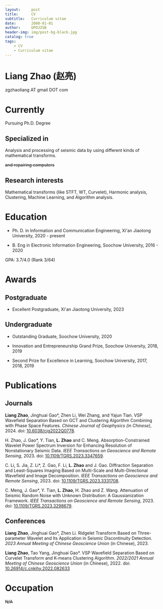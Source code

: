```yaml
---
layout:     post
title:      CV
subtitle:   Curriculum vitae
date:       2000-01-01
author:     UPOJZSB
header-img: img/post-bg-black.jpg
catalog: true
tags:
    - CV
    - Curriculum vitae
---
```


# Liang Zhao (赵亮)

zgzhaoliang AT gmail DOT com

# Currently

Pursuing Ph.D. Degree

## Specialized in

Analysis and processing of seismic data by using different kinds of mathematical transforms.

~~and repairing computers~~

## Research interests

Mathematical transforms (like STFT, WT, Curvelet), Harmonic analysis, Clustering, Machine Learning, and Algorithm analysis.

# Education

- Ph. D. in Information and Communication Engineering, Xi'an Jiaotong University, 2020 - present

- B. Eng in Electronic Information Engineering, Soochow University, 2016 - 2020

 GPA: 3.7/4.0 (Rank 3/64)

# Awards

## Postgraduate

- Excellent Postgraduate, Xi'an Jiaotong University, 2023

## Undergraduate

- Outstanding Graduate, Soochow University, 2020

- Innovation and Entrepreneurship Grand Prize, Soochow University, 2018, 2019

- Second Prize for Excellence in Learning, Soochow University, 2017, 2018, 2019

# Publications

## Journals

**Liang Zhao**, Jinghuai Gao\*, Zhen Li, Wei Zhang, and Yajun Tian. VSP Wavefield Separation Based on GCT and Clustering Algorithm Combining with Phase Space Features. *Chinese Journal of Geophysics (in Chinese)*, 2024. doi: [10.6038/cjg2022Q0778](https://doi.org/10.6038/cjg2022Q0778).


H. Zhao, J. Gao\*, Y. Tian, **L. Zhao** and C. Meng. Absorption-Constrained Wavelet Power Spectrum Inversion for Enhancing Resolution of Nonstationary Seismic Data. *IEEE Transactions on Geoscience and Remote Sensing*, 2023. doi: [10.1109/TGRS.2023.3347659](https://doi.org/10.1109/TGRS.2023.3347659).


C. Li, S. Jia, Z. Li\*, Z. Gao, F. Li, **L. Zhao** and J. Gao. Diffraction Separation and Least-Squares Imaging Based on Multi-Scale and Multi-Directional Wavefield and Image Decomposition. *IEEE Transactions on Geoscience and Remote Sensing*, 2023. doi: [10.1109/TGRS.2023.3331708](https://doi.org/10.1109/TGRS.2023.3331708).


C. Meng, J. Gao\*, Y. Tian, **L. Zhao**, H. Zhao and Z. Wang. Attenuation of Seismic Random Noise with Unknown Distribution: A Gaussianization Framework. *IEEE Transactions on Geoscience and Remote Sensing*, 2023. doi: [10.1109/TGRS.2023.3298679](https://doi.org/10.1109/TGRS.2023.3298679).


## Conferences

**Liang Zhao**, Jinghuai Gao\*, Zhen Li. Ridgelet Transform Based on Three-parameter Wavelet and Its Application in Seismic Discontinuity Detection. *2023 Annual Meeting of Chinese Geoscience Union* (in Chinese), 2023.

**Liang Zhao**, Tao Yang, Jinghuai Gao\*. VSP Wavefield Separation Based on Curvelet Transform and K-means Clustering Algorithm. *2022/2021 Annual Meeting of Chinese Geoscience Union* (in Chinese), 2022. doi: [10.26914/c.cnkihy.2022.082633](https://kns.cnki.net/kcms2/article/abstract?v=JhhVyKSVrEjmNnO2xihevKPc6KavGOF8Xbn1ul6uQU_zsosiSuj4a6R4BvNjaujw95brhhn54ITpW32q77i7po5CFU5C0RJWfg78ooQ_8oa_a5J0oabTxvFODJqNDa7OAfE2jbLdI1U3ySIFah3BfQ==&uniplatform=NZKPT&language=CHS)


# Occupation

~~N/A~~
